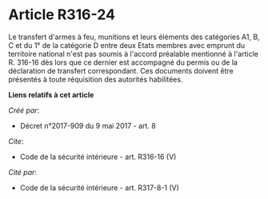 # Article R316-24

Le transfert d'armes à feu, munitions et leurs éléments des catégories A1, B, C et du 1° de la catégorie D entre deux Etats
membres avec emprunt du territoire national n'est pas soumis à l'accord préalable mentionné à l'article R. 316-16 dès lors
que ce dernier est accompagné du permis ou de la déclaration de transfert correspondant. Ces documents doivent être présentés
à toute réquisition des autorités habilitées.

**Liens relatifs à cet article**

_Créé par_:

  - Décret n°2017-909 du 9 mai 2017 - art. 8

_Cite_:

  - Code de la sécurité intérieure - art. R316-16 (V)

_Cité par_:

  - Code de la sécurité intérieure - art. R317-8-1 (V)
